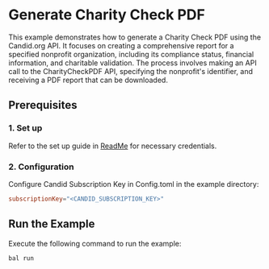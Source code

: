 # Generate Charity Check PDF

This example demonstrates how to generate a Charity Check PDF using the Candid.org API. It focuses on creating a comprehensive report for a specified nonprofit organization, including its compliance status, financial information, and charitable validation. The process involves making an API call to the CharityCheckPDF API, specifying the nonprofit's identifier, and receiving a PDF report that can be downloaded.

## Prerequisites

### 1. Set up
Refer to the set up guide in [ReadMe](../../README.md) for necessary credentials.

### 2. Configuration

Configure Candid Subscription Key in Config.toml in the example directory:

```toml
subscriptionKey="<CANDID_SUBSCRIPTION_KEY>"
```

## Run the Example

Execute the following command to run the example:

```bash
bal run
```
